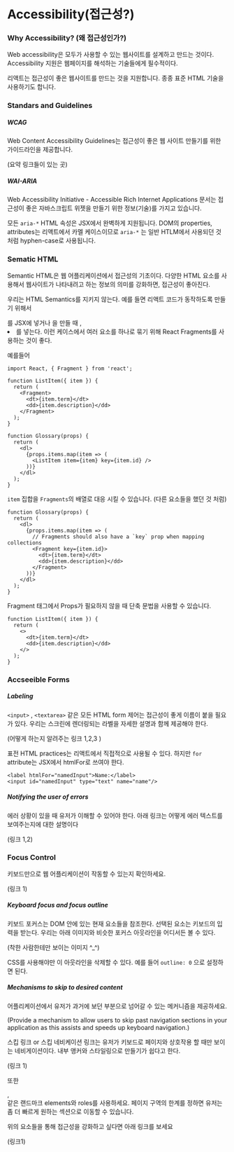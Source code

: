 # Accessibility(접근성?)

### Why Accessibility? (왜 접근성인가?)

Web accessibility은 모두가 사용할 수 있는 웹사이트를 설계하고 만드는 것이다. Accessibility 지원은 웹페이지를 해석하는 기술들에게 필수적이다. 



리액트는 접근성이 좋은 웹사이트를 만드는 것을 지원합니다. 종종 표준 HTML 기술을 사용하기도 합니다.



### Standars and Guidelines

##### WCAG

Web Content Accessibility Guidelines는 접근성이 좋은 웹 사이트 만들기를 위한 가이드라인을 제공합니다.



(요약 링크들이 있는 곳)



##### WAI-ARIA

Web Accessibility Initiative - Accessible Rich Internet Applications 문서는 접근성이 좋은 자바스크립트 위젯을 만들기 위한 정보(기술)를 가지고 있습니다.



모든 `aria-*` HTML 속성은 JSX에서 완벽하게 지원됩니다. DOM의 properties, attributes는 리액트에서 카멜 케이스이므로 `aria-*` 는 일반 HTLM에서 사용되던 것 처럼 hyphen-case로 사용됩니다. 



### Sematic HTML

Semantic HTML은 웹 어플리케이션에서 접근성의 기초이다. 다양한 HTML 요소를 사용해서 웹사이트가 나타내려고 하는 정보의 의미를 강화하면, 접근성이 좋아진다.



우리는 HTML Semantics를 지키지 않는다. 예를 들면 리액트 코드가 동작하도록 만들기 위해서 <div>를 JSX에 넣거나 <table>을 만들 때 <oi>, <li>를 넣는다. 이런 케이스에서 여러 요소를 하나로 묶기 위해 React Fragments를 사용하는 것이 좋다.



예를들어

```react
import React, { Fragment } from 'react';

function ListItem({ item }) {
  return (
    <Fragment>
      <dt>{item.term}</dt>
      <dd>{item.description}</dd>
    </Fragment>
  );
}

function Glossary(props) {
  return (
    <dl>
      {props.items.map(item => (
        <ListItem item={item} key={item.id} />
      ))}
    </dl>
  );
}

```

 `item` 집합을 `Fragments`의 배열로 대응 시킬 수 있습니다. (다른 요소들을 했던 것 처럼)



```react
function Glossary(props) {
  return (
    <dl>
      {props.items.map(item => (
        // Fragments should also have a `key` prop when mapping collections
        <Fragment key={item.id}>
          <dt>{item.term}</dt>
          <dd>{item.description}</dd>
        </Fragment>
      ))}
    </dl>
  );
}

```

Fragment 태그에서 Props가 필요하지 않을 때 단축 문법을 사용할 수 있습니다.



```react
function ListItem({ item }) {
  return (
    <>
      <dt>{item.term}</dt>
      <dd>{item.description}</dd>
    </>
  );
}
```



### Accseeible Forms

##### Labeling

`<input>` , `<textarea>` 같은 모든 HTML form 제어는 접근성이 좋게 이름이 붙을 필요가 있다. 우리는 스크린에 렌더링되는 라벨을 자세한 설명과 함께 제공해야 한다.



(어떻게 하는지 알려주는 링크 1,2,3 )



표전 HTML practices는 리액트에서 직접적으로 사용될 수 있다. 하지만 `for` attribute는 JSX에서 htmlFor로 쓰여야 한다.

```react
<label htmlFor="namedInput">Name:</label>
<input id="namedInput" type="text" name="name"/>
```



##### Notifying the user of errors

에러 상황이 있을 때 유저가 이해할 수 있어야 한다. 아래 링크는 어떻게 에러 텍스트를 보여주는지에 대한 설명이다



(링크 1,2)



### Focus Control

키보드만으로 웹 어플리케이션이 작동할 수 있는지 확인하세요.



(링크 1)



##### Keyboard focus and focus outline

키보드 포커스는 DOM 안에 있는 현재 요소들을 참조한다. 선택된 요소는 키보드의 입력을 받는다. 우리는 아래 이미지와 비슷한 포커스 아웃라인을 어디서든 볼 수 있다. 

(착한 사람한테만 보이는 이미지 ^_^)



CSS를 사용해야만 이 아웃라인을 삭제할 수 있다. 예를 들어 `outline: 0` 으로 설정하면 된다. 



##### Mechanisms to skip to desired content

어플리케이션에서 유저가 과거에 보던 부분으로 넘어갈 수 있는 메커니즘을 제공하세요.

(Provide a mechanism to allow users to skip past navigation sections in your application as this assists and speeds up keyboard navigation.)



스킵 링크 or 스킵 네비케이션 링크는 유저가 키보드로 페이지와 상호작용 할 때만 보이는 네비게이션이다. 내부 앵커와 스타일링으로 만들기가 쉽다고 한다.

(링크 1)



또한 <main>, <aside> 같은 랜드마크 elements와 roles를 사용하세요. 페이지 구역의 한계를 정하면 유저는 좀 더 빠르게 원하는 섹션으로 이동할 수 있습니다.



위의 요소들을 통해 접근성을 강화하고 싶다면 아래 링크를 보세요



(링크1)




